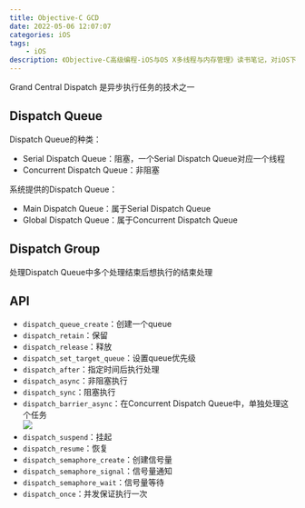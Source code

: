 ```yaml
---
title: Objective-C GCD
date: 2022-05-06 12:07:07
categories: iOS
tags: 
    - iOS
description: 《Objective-C高级编程-iOS与OS X多线程与内存管理》读书笔记，对iOS下异步执行任务一个简单总结
---
```

Grand Central Dispatch 是异步执行任务的技术之一

## Dispatch Queue
Dispatch Queue的种类：
- Serial Dispatch Queue：阻塞，一个Serial Dispatch Queue对应一个线程  
- Concurrent Dispatch Queue：非阻塞  

系统提供的Dispatch Queue：
- Main Dispatch Queue：属于Serial Dispatch Queue
- Global Dispatch Queue：属于Concurrent Dispatch Queue  

## Dispatch Group
处理Dispatch Queue中多个处理结束后想执行的结束处理  

## API
- `dispatch_queue_create`：创建一个queue  
- `dispatch_retain`：保留  
- `dispatch_release`：释放  
- `dispatch_set_target_queue`：设置queue优先级  
- `dispatch_after`：指定时间后执行处理  
- `dispatch_async`：非阻塞执行
- `dispatch_sync`：阻塞执行
- `dispatch_barrier_async`：在Concurrent Dispatch Queue中，单独处理这个任务  
    ![](objc-gcd/1.png)  
- `dispatch_suspend`：挂起
- `dispatch_resume`：恢复
- `dispatch_semaphore_create`：创建信号量  
- `dispatch_semaphore_signal`：信号量通知  
- `dispatch_semaphore_wait`：信号量等待  
- `dispatch_once`：并发保证执行一次